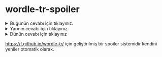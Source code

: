 # wordle-tr-spoiler

<details>
  <summary>Bugünün cevabı için tıklayınız.</summary>
  <br>
    <b> çığır </b>
</details>

<details>
  <summary>Yarının cevabı için tıklayınız</summary>
  <br>
   <b> biber </b>
</details>

<details>
  <summary>Dünün cevabı için tıklayınız </summary>
  <br>
  <b> horoz </b>
</details>

https://f.github.io/wordle-tr/ için geliştirilmiş bir spoiler sistemidir kendini yeniler otomatik olarak.

